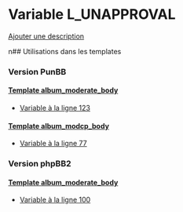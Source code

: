 # Variable L_UNAPPROVAL
[Ajouter une description](https://fa-tvars.appspot.com/L_UNAPPROVAL)

n## Utilisations dans les templates

### Version PunBB

#### [Template album_moderate_body](punbb/album_moderate_body.md)
* [Variable à la ligne 123](../punbb/album_moderate_body.tpl#L123)

#### [Template album_modcp_body](punbb/album_modcp_body.md)
* [Variable à la ligne 77](../punbb/album_modcp_body.tpl#L77)

### Version phpBB2

#### [Template album_moderate_body](subsilver/album_moderate_body.md)
* [Variable à la ligne 100](../subsilver/album_moderate_body.tpl#L100)